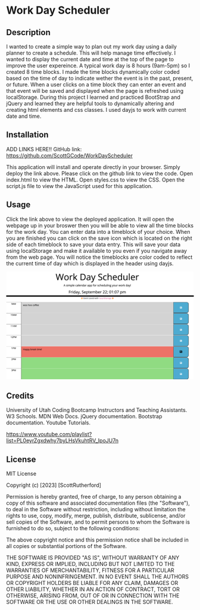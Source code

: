 # Work Day Scheduler

## Description

I wanted to create a simple way to plan out my work day using a daily planner to create a schedule. This will help manage time effectively. I wanted to display the current date and time at the top of the page to improve the user expereince. A typical work day is 8 hours (9am-5pm) so I created 8 time blocks. I made the time blocks dynamically color coded based on the time of day to indicate wether the event is in the past, present, or future. When a user clicks on a time block they can enter an event and that event will be saved and displayed when the page is refreshed using localStorage. During this project I learned and practiced BootStrap and jQuery and learned they are helpful tools to dynamically altering and creating html elements and css classes. I used dayjs to work with current date and time.

## Installation

ADD LINKS HERE!!
GitHub link: https://github.com/ScottGCode/WorkDayScheduler

This application will install and operate directly in your browser. Simply deploy the link above. Please click on the github link to view the code. Open index.html to view the HTML. Open styles.css to view the CSS. Open the script.js file to view the JavaScript used for this application.

## Usage

Click the link above to view the deployed application. It will open the webpage up in your broswer then you will be able to view all the time blocks for the work day. You can enter data into a timeblock of your choice. When you are finished you can click on the save icon which is located on the right side of each timeblock to save your data entry. This will save your data using localStorage and make it available to you even if you navigate away from the web page. You will notice the timeblocks are color coded to reflect the current time of day which is displayed in the header using dayjs.

![Work Day Scheduler Screenshot](/assets/images/Screenshot%202023-09-22%20at%201.07.38%20PM.png)

## Credits

University of Utah Coding Bootcamp Instructors and Teaching Assistants. W3 Schools. MDN Web Docs. jQuery documentation. Bootstrap documentation. Youtube Tutorials.

https://www.youtube.com/playlist?list=PL0eyrZgxdwhy7byLHsVkuhtRV_IpoJU7n

## License

MIT License

Copyright (c) [2023] [ScottRutherford]

Permission is hereby granted, free of charge, to any person obtaining a copy
of this software and associated documentation files (the "Software"), to deal
in the Software without restriction, including without limitation the rights
to use, copy, modify, merge, publish, distribute, sublicense, and/or sell
copies of the Software, and to permit persons to whom the Software is
furnished to do so, subject to the following conditions:

The above copyright notice and this permission notice shall be included in all
copies or substantial portions of the Software.

THE SOFTWARE IS PROVIDED "AS IS", WITHOUT WARRANTY OF ANY KIND, EXPRESS OR
IMPLIED, INCLUDING BUT NOT LIMITED TO THE WARRANTIES OF MERCHANTABILITY,
FITNESS FOR A PARTICULAR PURPOSE AND NONINFRINGEMENT. IN NO EVENT SHALL THE
AUTHORS OR COPYRIGHT HOLDERS BE LIABLE FOR ANY CLAIM, DAMAGES OR OTHER
LIABILITY, WHETHER IN AN ACTION OF CONTRACT, TORT OR OTHERWISE, ARISING FROM,
OUT OF OR IN CONNECTION WITH THE SOFTWARE OR THE USE OR OTHER DEALINGS IN THE
SOFTWARE.
